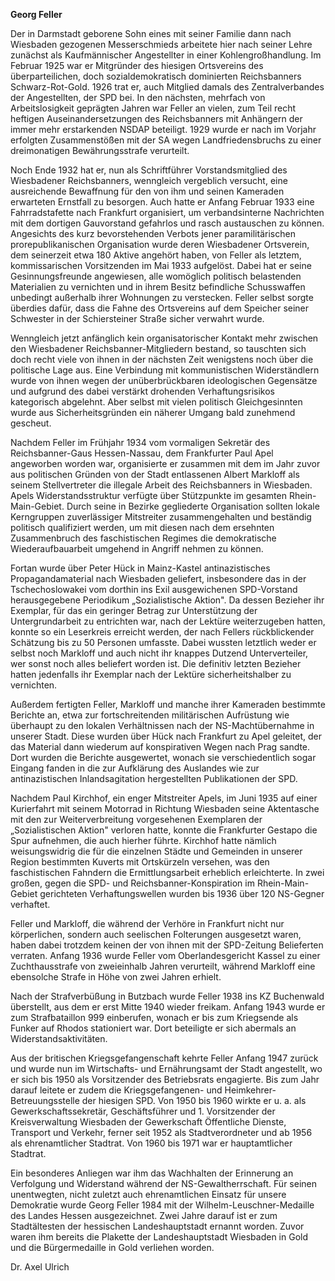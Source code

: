 **Georg Feller**

Der in Darmstadt geborene Sohn eines mit seiner Familie dann nach
Wiesbaden gezogenen Messerschmieds arbeitete hier nach seiner Lehre
zunächst als Kaufmännischer Angestellter in einer Kohlengroßhandlung. Im
Februar 1925 war er Mitgründer des hiesigen Ortsvereins des
überparteilichen, doch sozialdemokratisch dominierten Reichsbanners
Schwarz-Rot-Gold. 1926 trat er, auch Mitglied damals des
Zentralverbandes der Angestellten, der SPD bei. In den nächsten,
mehrfach von Arbeitslosigkeit geprägten Jahren war Feller an vielen, zum
Teil recht heftigen Auseinandersetzungen des Reichsbanners mit Anhängern
der immer mehr erstarkenden NSDAP beteiligt. 1929 wurde er nach im
Vorjahr erfolgten Zusammenstößen mit der SA wegen Landfriedensbruchs zu
einer dreimonatigen Bewährungsstrafe verurteilt.

Noch Ende 1932 hat er, nun als Schriftführer Vorstandsmitglied des
Wiesbadener Reichsbanners, wenngleich vergeblich versucht, eine
ausreichende Bewaffnung für den von ihm und seinen Kameraden erwarteten
Ernstfall zu besorgen. Auch hatte er Anfang Februar 1933 eine
Fahrradstafette nach Frankfurt organisiert, um verbandsinterne
Nachrichten mit dem dortigen Gauvorstand gefahrlos und rasch austauschen
zu können. Angesichts des kurz bevorstehenden Verbots jener
paramilitärischen prorepublikanischen Organisation wurde deren
Wiesbadener Ortsverein, dem seinerzeit etwa 180 Aktive angehört haben,
von Feller als letztem, kommissarischen Vorsitzenden im Mai 1933
aufgelöst. Dabei hat er seine Gesinnungsfreunde angewiesen, alle
womöglich politisch belastenden Materialien zu vernichten und in ihrem
Besitz befindliche Schusswaffen unbedingt außerhalb ihrer Wohnungen zu
verstecken. Feller selbst sorgte überdies dafür, dass die Fahne des
Ortsvereins auf dem Speicher seiner Schwester in der Schiersteiner
Straße sicher verwahrt wurde.

Wenngleich jetzt anfänglich kein organisatorischer Kontakt mehr zwischen
den Wiesbadener Reichsbanner-Mitgliedern bestand, so tauschten sich doch
recht viele von ihnen in der nächsten Zeit wenigstens noch über die
politische Lage aus. Eine Verbindung mit kommunistischen Widerständlern
wurde von ihnen wegen der unüberbrückbaren ideologischen Gegensätze und
aufgrund des dabei verstärkt drohenden Verhaftungsrisikos kategorisch
abgelehnt. Aber selbst mit vielen politisch Gleichgesinnten wurde aus
Sicherheitsgründen ein näherer Umgang bald zunehmend gescheut.

Nachdem Feller im Frühjahr 1934 vom vormaligen Sekretär des
Reichsbanner-Gaus Hessen-Nassau, dem Frankfurter Paul Apel angeworben
worden war, organisierte er zusammen mit dem im Jahr zuvor aus
politischen Gründen von der Stadt entlassenen Albert Markloff als seinem
Stellvertreter die illegale Arbeit des Reichsbanners in Wiesbaden. Apels
Widerstandsstruktur verfügte über Stützpunkte im gesamten
Rhein-Main-Gebiet. Durch seine in Bezirke gegliederte Organisation
sollten lokale Kerngruppen zuverlässiger Mitstreiter zusammengehalten
und beständig politisch qualifiziert werden, um mit diesen nach dem
ersehnten Zusammenbruch des faschistischen Regimes die demokratische
Wiederaufbauarbeit umgehend in Angriff nehmen zu können.

Fortan wurde über Peter Hück in Mainz-Kastel antinazistisches
Propagandamaterial nach Wiesbaden geliefert, insbesondere das in der
Tschechoslowakei vom dorthin ins Exil ausgewichenen SPD-Vorstand
herausgegebene Periodikum „Sozialistische Aktion". Da dessen Bezieher
ihr Exemplar, für das ein geringer Betrag zur Unterstützung der
Untergrundarbeit zu entrichten war, nach der Lektüre weiterzugeben
hatten, konnte so ein Leserkreis erreicht werden, der nach Fellers
rückblickender Schätzung bis zu 50 Personen umfasste. Dabei wussten
letztlich weder er selbst noch Markloff und auch nicht ihr knappes
Dutzend Unterverteiler, wer sonst noch alles beliefert worden ist. Die
definitiv letzten Bezieher hatten jedenfalls ihr Exemplar nach der
Lektüre sicherheitshalber zu vernichten.

Außerdem fertigten Feller, Markloff und manche ihrer Kameraden bestimmte
Berichte an, etwa zur fortschreitenden militärischen Aufrüstung wie
überhaupt zu den lokalen Verhältnissen nach der NS-Machtübernahme in
unserer Stadt. Diese wurden über Hück nach Frankfurt zu Apel geleitet,
der das Material dann wiederum auf konspirativen Wegen nach Prag sandte.
Dort wurden die Berichte ausgewertet, wonach sie verschiedentlich sogar
Eingang fanden in die zur Aufklärung des Auslandes wie zur
antinazistischen Inlandsagitation hergestellten Publikationen der SPD.

Nachdem Paul Kirchhof, ein enger Mitstreiter Apels, im Juni 1935 auf
einer Kurierfahrt mit seinem Motorrad in Richtung Wiesbaden seine
Aktentasche mit den zur Weiterverbreitung vorgesehenen Exemplaren der
„Sozialistischen Aktion" verloren hatte, konnte die Frankfurter Gestapo
die Spur aufnehmen, die auch hierher führte. Kirchhof hatte nämlich
weisungswidrig die für die einzelnen Städte und Gemeinden in unserer
Region bestimmten Kuverts mit Ortskürzeln versehen, was den
faschistischen Fahndern die Ermittlungsarbeit erheblich erleichterte. In
zwei großen, gegen die SPD- und Reichsbanner-Konspiration im
Rhein-Main-Gebiet gerichteten Verhaftungswellen wurden bis 1936 über 120
NS-Gegner verhaftet.

Feller und Markloff, die während der Verhöre in Frankfurt nicht nur
körperlichen, sondern auch seelischen Folterungen ausgesetzt waren,
haben dabei trotzdem keinen der von ihnen mit der SPD-Zeitung
Belieferten verraten. Anfang 1936 wurde Feller vom Oberlandesgericht
Kassel zu einer Zuchthausstrafe von zweieinhalb Jahren verurteilt,
während Markloff eine ebensolche Strafe in Höhe von zwei Jahren erhielt.

Nach der Strafverbüßung in Butzbach wurde Feller 1938 ins KZ Buchenwald
überstellt, aus dem er erst Mitte 1940 wieder freikam. Anfang 1943 wurde
er zum Strafbataillon 999 einberufen, wonach er bis zum Kriegsende als
Funker auf Rhodos stationiert war. Dort beteiligte er sich abermals an
Widerstandsaktivitäten.

Aus der britischen Kriegsgefangenschaft kehrte Feller Anfang 1947 zurück
und wurde nun im Wirtschafts- und Ernährungsamt der Stadt angestellt, wo
er sich bis 1950 als Vorsitzender des Betriebsrats engagierte. Bis zum
Jahr darauf leitete er zudem die Kriegsgefangenen- und
Heimkehrer-Betreuungsstelle der hiesigen SPD. Von 1950 bis 1960 wirkte
er u. a. als Gewerkschaftssekretär, Geschäftsführer und 1. Vorsitzender
der Kreisverwaltung Wiesbaden der Gewerkschaft Öffentliche Dienste,
Transport und Verkehr, ferner seit 1952 als Stadtverordneter und ab 1956
als ehrenamtlicher Stadtrat. Von 1960 bis 1971 war er hauptamtlicher
Stadtrat.

Ein besonderes Anliegen war ihm das Wachhalten der Erinnerung an
Verfolgung und Widerstand während der NS-Gewaltherrschaft. Für seinen
unentwegten, nicht zuletzt auch ehrenamtlichen Einsatz für unsere
Demokratie wurde Georg Feller 1984 mit der Wilhelm-Leuschner-Medaille
des Landes Hessen ausgezeichnet. Zwei Jahre darauf ist er zum
Stadtältesten der hessischen Landeshauptstadt ernannt worden. Zuvor
waren ihm bereits die Plakette der Landeshauptstadt Wiesbaden in Gold
und die Bürgermedaille in Gold verliehen worden.

Dr. Axel Ulrich
